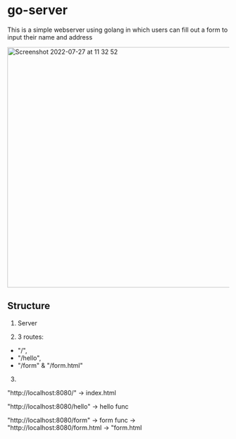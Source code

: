 # go-server

This is a simple webserver using golang in which users can fill out a form to input their name and address

<img width="545" alt="Screenshot 2022-07-27 at 11 32 52" src="https://user-images.githubusercontent.com/84313603/181274709-e6ec86dc-cafb-480c-9ac4-580260c1595a.png">


## Structure
1. Server

2. 3 routes: 
- "/", 
- "/hello", 
- "/form" & "/form.html"

3.
"http://localhost:8080/" -> index.html

"http://localhost:8080/hello" -> hello func

"http://localhost:8080/form" -> form func -> "http://localhost:8080/form.html -> "form.html
